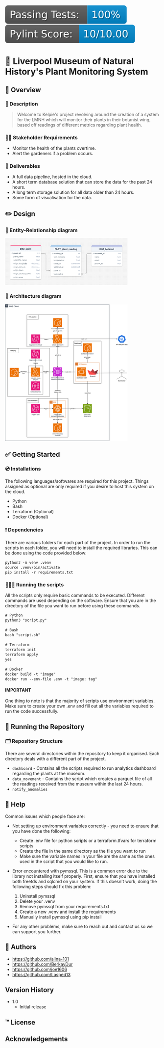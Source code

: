 [![badge](./.github/badges/passed_percentage.svg)](./.util/pytest_scores.json)
[![badge](./.github/badges/avg_score.svg)](./.util/pylint_scores.json)

# 🌱 Liverpool Museum of Natural History's Plant Monitoring System

## 🔎 Overview 

### 📝 Description
> Welcome to Kelpie's project revolving around the creation of a system for the LMNH which will monitor their plants in their botanist wing, based off readings of different metrics regarding plant health.

### 👩‍💼 Stakeholder Requirements
- Monitor the health of the plants overtime.
- Alert the gardeners if a problem occurs.

### 🎯 Deliverables
- A full data pipeline, hosted in the cloud.
- A short term database solution that can store the data for the past 24 hours.
- A long term storage solution for all data older than 24 hours.
- Some form of visualisation for the data.


## ✏️ Design

### 📏 Entity-Relationship diagram
<img src="./ERD.png" alt="ERD" width="400"/>

### 📐 Architecture diagram
<img src="./Data Architecture Image.png" alt="Data Architecture Image" width="400"/>


## ✅ Getting Started

### 💿 Installations
The following languages/softwares are required for this project. Things assigned as optional are only required if you desire to host this system on the cloud.
- Python
- Bash
- Terraform (Optional)
- Docker (Optional)

### ❗️ Dependencies
There are various folders for each part of the project. In order to run the scripts in each folder, you will need to install the required libraries. This can be done using the code provided below:
```
python3 -m venv .venv
source .venv/bin/activate
pip install -r requirements.txt
```

### 🏃‍♂️‍➡️ Running the scripts
All the scripts only require basic commands to be executed. Different commands are used depending on the software. Ensure that you are in the directory of the file you want to run before using these commands.
```
# Python
python3 "script.py"

# Bash
bash "script.sh"

# Terraform
terraform init
terraform apply
yes

# Docker
docker build -t "image"
docker run --env-file .env -t "image: tag"
```
#### **IMPORTANT**
 One thing to note is that the majority of scripts use environment variables. Make sure to create your own .env and fill out all the variables required to run the code successfully.


## 🚀 Running the Repository

### 🗂️ Repository Structure
There are several directories within the repository to keep it organised. Each directory deals with a different part of the project.

- `dashboard` - Contains all the scripts required to run analytics dashboard regarding the plants at the museum.
- `data_movement` - Contains the script which creates a parquet file of all the readings received from the museum within the last 24 hours.
- `notify_anomalies`


## 🚨 Help
<p> Common issues which people face are:</p>

- Not setting up environment variables correctly - you need to ensure that you have done the following: 
  - Create .env file for python scripts or a terraform.tfvars for terraform scripts
  - Create the file in the same directory as the file you want to run
  - Make sure the variable names in your file are the same as the ones used in the script that you would like to run.

- Error encountered with pymssql. This is a common error due to the library not installing itself properly. First, ensure that you have installed both freetds and sqlcmd on your system. If this doesn't work, doing the following steps should fix this problem:
  1. Uninstall pymssql
  2. Delete your .venv
  3. Remove pymssql from your requirements.txt
  4. Create a new .venv and install the requirements
  5. Manually install pymssql using pip install

- For any other problems, make sure to reach out and contact us so we can support you further.


## 📖 Authors
- https://github.com/alina-101
- https://github.com/BerkayDur
- https://github.com/joe1606
- https://github.com/Lasped13

## Version History
- 1.0
  - Initial release

## ™️ License

## Acknowledgements